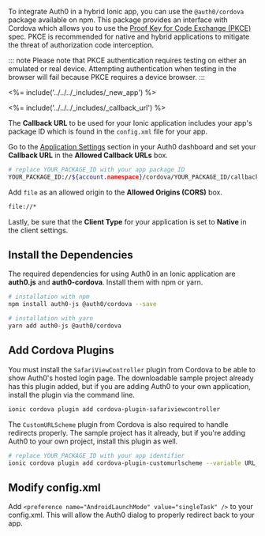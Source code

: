 To integrate Auth0 in a hybrid Ionic app, you can use the `@auth0/cordova` package available on npm. This package provides an interface with Cordova which allows you to use the [Proof Key for Code Exchange (PKCE)](https://tools.ietf.org/html/rfc7636) spec. PKCE is recommended for native and hybrid applications to mitigate the threat of authorization code interception.

::: note
Please note that PKCE authentication requires testing on either an emulated or real device. Attempting authentication when testing in the browser will fail because PKCE requires a device browser.
:::

<%= include('../../../_includes/_new_app') %>

<%= include('../../../_includes/_callback_url') %>

The **Callback URL** to be used for your Ionic application includes your app's package ID which is found in the `config.xml` file for your app.

Go to the <a href="${manage_url}/#/applications/${account.clientId}/settings">Application Settings</a> section in your Auth0 dashboard and set your **Callback URL** in the **Allowed Callback URLs** box.

```bash
# replace YOUR_PACKAGE_ID with your app package ID
YOUR_PACKAGE_ID://${account.namespace}/cordova/YOUR_PACKAGE_ID/callback
```

Add `file` as an allowed origin to the **Allowed Origins (CORS)** box.

```bash
file://*
```

Lastly, be sure that the **Client Type** for your application is set to **Native** in the client settings.

## Install the Dependencies

The required dependencies for using Auth0 in an Ionic application are **auth0.js** and **auth0-cordova**. Install them with npm or yarn.

```bash
# installation with npm
npm install auth0-js @auth0/cordova --save

# installation with yarn
yarn add auth0-js @auth0/cordova
```

## Add Cordova Plugins

You must install the `SafariViewController` plugin from Cordova to be able to show Auth0's hosted login page. The downloadable sample project already has this plugin added, but if you are adding Auth0 to your own application, install the plugin via the command line.

```bash
ionic cordova plugin add cordova-plugin-safariviewcontroller
```

The `CustomURLScheme` plugin from Cordova is also required to handle redirects properly. The sample project has it already, but if you're adding Auth0 to your own project, install this plugin as well.

```bash
# replace YOUR_PACKAGE_ID with your app identifier
ionic cordova plugin add cordova-plugin-customurlscheme --variable URL_SCHEME={YOUR_PACKAGE_ID} --variable ANDROID_SCHEME={YOUR_PACKAGE_ID} --variable ANDROID_HOST=${account.namespace} --variable ANDROID_PATHPREFIX=/cordova/{YOUR_PACKAGE_ID}/callback
```

## Modify config.xml

Add `<preference name="AndroidLaunchMode" value="singleTask" />` to your config.xml. This will allow the Auth0 dialog to properly redirect back to your app.